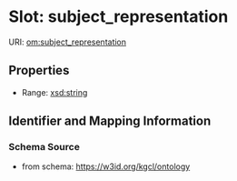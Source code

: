 # Slot: subject_representation

URI: [om:subject_representation](om:subject_representation)



<!-- no inheritance hierarchy -->


## Properties

 * Range: [xsd:string](xsd:string)



## Identifier and Mapping Information







### Schema Source


* from schema: https://w3id.org/kgcl/ontology



